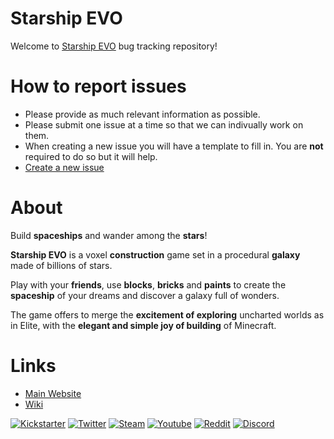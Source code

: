 # Starship EVO

Welcome to [Starship EVO](https://www.skywanderersgame.com/) bug tracking repository!

# How to report issues

- Please provide as much relevant information as possible.
- Please submit one issue at a time so that we can indivually work on them.
- When creating a new issue you will have a template to fill in. You are **not** required to do so but it will help.
- [Create a new issue](https://github.com/tsunamayo/Skywanderers/issues/new)

# About

Build **spaceships** and wander among the **stars**!

**Starship EVO** is a voxel **construction** game set in a procedural **galaxy** made of billions of stars.

Play with your **friends**, use **blocks**, **bricks** and **paints** to create the **spaceship** of your dreams and discover a galaxy full of wonders.

The game offers to merge the **excitement of exploring** uncharted worlds as in Elite, with the **elegant and simple joy of building** of Minecraft.

# Links

- [Main Website](https://www.skywanderersgame.com/)
- [Wiki](https://skywanderers.gamepedia.com/Skywanderers_Wiki)

[![Kickstarter](https://www.skywanderersgame.com/img/logo-kickstarter.png)](https://www.kickstarter.com/projects/skywanderers/skywanderers)
[![Twitter](https://www.skywanderersgame.com/img/logo-twt.png)](https://twitter.com/TransNeonOrange)
[![Steam](https://www.skywanderersgame.com/img/logo-stm.png)](http://steamcommunity.com/sharedfiles/filedetails/?id=875717459)
[![Youtube](https://www.skywanderersgame.com/img/logo-yt.png)](https://www.youtube.com/channel/UCITNnomMkqQv1aNi_8dxVBQ)
[![Reddit](https://www.skywanderersgame.com/img/logo-rdi.png)](https://www.reddit.com/r/skywanderers/)
[![Discord](https://www.skywanderersgame.com/img/logo-dsc.png)](https://discord.gg/ufGxXzB)
